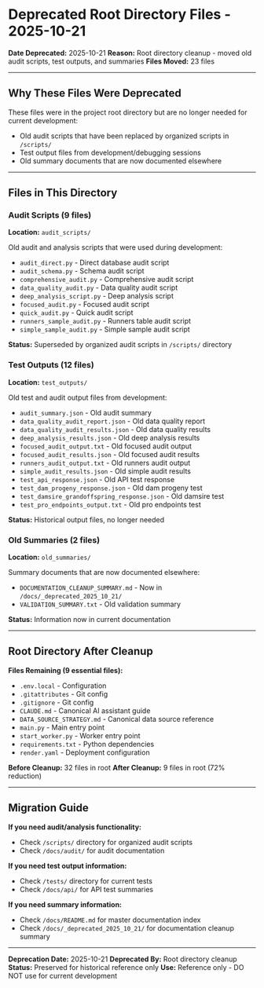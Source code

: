 # Deprecated Root Directory Files - 2025-10-21

**Date Deprecated:** 2025-10-21
**Reason:** Root directory cleanup - moved old audit scripts, test outputs, and summaries
**Files Moved:** 23 files

---

## Why These Files Were Deprecated

These files were in the project root directory but are no longer needed for current development:
- Old audit scripts that have been replaced by organized scripts in `/scripts/`
- Test output files from development/debugging sessions
- Old summary documents that are now documented elsewhere

---

## Files in This Directory

### Audit Scripts (9 files)
**Location:** `audit_scripts/`

Old audit and analysis scripts that were used during development:
- `audit_direct.py` - Direct database audit script
- `audit_schema.py` - Schema audit script
- `comprehensive_audit.py` - Comprehensive audit script
- `data_quality_audit.py` - Data quality audit script
- `deep_analysis_script.py` - Deep analysis script
- `focused_audit.py` - Focused audit script
- `quick_audit.py` - Quick audit script
- `runners_sample_audit.py` - Runners table audit script
- `simple_sample_audit.py` - Simple sample audit script

**Status:** Superseded by organized audit scripts in `/scripts/` directory

### Test Outputs (12 files)
**Location:** `test_outputs/`

Old test and audit output files from development:
- `audit_summary.json` - Old audit summary
- `data_quality_audit_report.json` - Old data quality report
- `data_quality_audit_results.json` - Old data quality results
- `deep_analysis_results.json` - Old deep analysis results
- `focused_audit_output.txt` - Old focused audit output
- `focused_audit_results.json` - Old focused audit results
- `runners_audit_output.txt` - Old runners audit output
- `simple_audit_results.json` - Old simple audit results
- `test_api_response.json` - Old API test response
- `test_dam_progeny_response.json` - Old dam progeny test
- `test_damsire_grandoffspring_response.json` - Old damsire test
- `test_pro_endpoints_output.txt` - Old pro endpoints test

**Status:** Historical output files, no longer needed

### Old Summaries (2 files)
**Location:** `old_summaries/`

Summary documents that are now documented elsewhere:
- `DOCUMENTATION_CLEANUP_SUMMARY.md` - Now in `/docs/_deprecated_2025_10_21/`
- `VALIDATION_SUMMARY.txt` - Old validation summary

**Status:** Information now in current documentation

---

## Root Directory After Cleanup

**Files Remaining (9 essential files):**
- `.env.local` - Configuration
- `.gitattributes` - Git config
- `.gitignore` - Git config
- `CLAUDE.md` - Canonical AI assistant guide
- `DATA_SOURCE_STRATEGY.md` - Canonical data source reference
- `main.py` - Main entry point
- `start_worker.py` - Worker entry point
- `requirements.txt` - Python dependencies
- `render.yaml` - Deployment configuration

**Before Cleanup:** 32 files in root
**After Cleanup:** 9 files in root (72% reduction)

---

## Migration Guide

**If you need audit/analysis functionality:**
- Check `/scripts/` directory for organized audit scripts
- Check `/docs/audit/` for audit documentation

**If you need test output information:**
- Check `/tests/` directory for current tests
- Check `/docs/api/` for API test summaries

**If you need summary information:**
- Check `/docs/README.md` for master documentation index
- Check `/docs/_deprecated_2025_10_21/` for documentation cleanup summary

---

**Deprecation Date:** 2025-10-21
**Deprecated By:** Root directory cleanup
**Status:** Preserved for historical reference only
**Use:** Reference only - DO NOT use for current development
